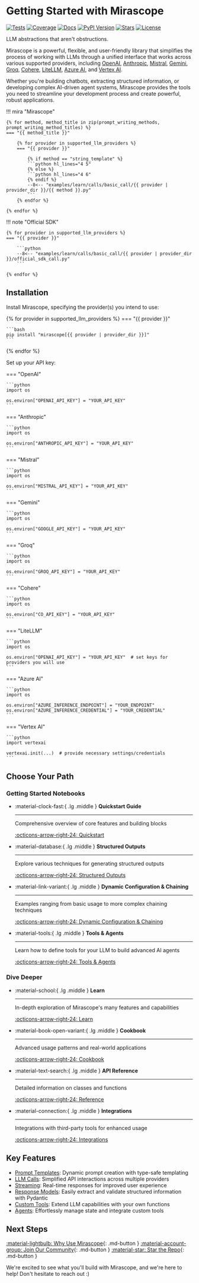 # Getting Started with Mirascope

<p align="left">
    <a href="https://github.com/Mirascope/mirascope/actions/workflows/tests.yml" target="_blank"><img src="https://github.com/Mirascope/mirascope/actions/workflows/tests.yml/badge.svg?branch=main" alt="Tests"/></a>
    <a href="https://codecov.io/github/Mirascope/mirascope" target="_blank"><img src="https://codecov.io/github/Mirascope/mirascope/graph/badge.svg?token=HAEAWT3KC9" alt="Coverage"/></a>
    <a href="https://docs.mirascope.io/" target="_blank"><img src="https://img.shields.io/badge/docs-available-brightgreen" alt="Docs"/></a>
    <a href="https://pypi.python.org/pypi/mirascope" target="_blank"><img src="https://img.shields.io/pypi/v/mirascope.svg" alt="PyPI Version"/></a>
    <a href="https://pypi.python.org/pypi/mirascope" target="_blank"><img src="https://img.shields.io/pypi/pyversions/mirascope.svg" alt="Stars"/></a>
    <a href="https://github.com/Mirascope/mirascope/blob/dev/LICENSE"><img src="https://img.shields.io/github/license/Mirascope/mirascope.svg" alt="License"/></a>
</p>

LLM abstractions that aren't obstructions.

Mirascope is a powerful, flexible, and user-friendly library that simplifies the process of working with LLMs through a unified interface that works across various supported providers, including [OpenAI](https://openai.com/), [Anthropic](https://www.anthropic.com/), [Mistral](https://mistral.ai/), [Gemini](https://gemini.google.com), [Groq](https://groq.com/), [Cohere](https://cohere.com/), [LiteLLM](https://www.litellm.ai/), [Azure AI](https://azure.microsoft.com/en-us/solutions/ai), and [Vertex AI](https://cloud.google.com/vertex-ai).

Whether you're building chatbots, extracting structured information, or developing complex AI-driven agent systems, Mirascope provides the tools you need to streamline your development process and create powerful, robust applications.

!!! mira "Mirascope"

    {% for method, method_title in zip(prompt_writing_methods, prompt_writing_method_titles) %}
    === "{{ method_title }}"

        {% for provider in supported_llm_providers %}
        === "{{ provider }}"

            {% if method == "string_template" %}
            ```python hl_lines="4 5"
            {% else %}
            ```python hl_lines="4 6"
            {% endif %}
            --8<-- "examples/learn/calls/basic_call/{{ provider | provider_dir }}/{{ method }}.py"
            ```
        {% endfor %}

    {% endfor %}

!!! note "Official SDK"

    {% for provider in supported_llm_providers %}
    === "{{ provider }}"

        ```python
        --8<-- "examples/learn/calls/basic_call/{{ provider | provider_dir }}/official_sdk_call.py"
        ```

    {% endfor %}

## Installation

Install Mirascope, specifying the provider(s) you intend to use:

{% for provider in supported_llm_providers %}
=== "{{ provider }}"

    ```bash
    pip install "mirascope[{{ provider | provider_dir }}]"
    ```
{% endfor %}

Set up your API key:

=== "OpenAI"

    ```python
    import os

    os.environ["OPENAI_API_KEY"] = "YOUR_API_KEY"
    ```

=== "Anthropic"

    ```python
    import os

    os.environ["ANTHROPIC_API_KEY"] = "YOUR_API_KEY"
    ```

=== "Mistral"

    ```python
    import os

    os.environ["MISTRAL_API_KEY"] = "YOUR_API_KEY"
    ```

=== "Gemini"

    ```python
    import os

    os.environ["GOOGLE_API_KEY"] = "YOUR_API_KEY"
    ```

=== "Groq"

    ```python
    import os

    os.environ["GROQ_API_KEY"] = "YOUR_API_KEY"
    ```

=== "Cohere"

    ```python
    import os

    os.environ["CO_API_KEY"] = "YOUR_API_KEY"
    ```

=== "LiteLLM"

    ```python
    import os

    os.environ["OPENAI_API_KEY"] = "YOUR_API_KEY"  # set keys for providers you will use
    ```

=== "Azure AI"

    ```python
    import os

    os.environ["AZURE_INFERENCE_ENDPOINT"] = "YOUR_ENDPOINT"
    os.environ["AZURE_INFERENCE_CREDENTIAL"] = "YOUR_CREDENTIAL"
    ```

=== "Vertex AI"

    ```python
    import vertexai

    vertexai.init(...)  # provide necessary settings/credentials
    ```

## Choose Your Path

### Getting Started Notebooks

<div class="grid cards" markdown>

-   :material-clock-fast:{ .lg .middle } __Quickstart Guide__

    ---

    Comprehensive overview of core features and building blocks

    [:octicons-arrow-right-24: Quickstart](https://github.com/Mirascope/mirascope/blob/dev/examples/getting_started/notebooks/quickstart.ipynb)

-   :material-database:{ .lg .middle } __Structured Outputs__

    ---

    Explore various techniques for generating structured outputs

    [:octicons-arrow-right-24: Structured Outputs](https://github.com/Mirascope/mirascope/blob/dev/examples/getting_started/notebooks/structured_outputs.ipynb)

-   :material-link-variant:{ .lg .middle } __Dynamic Configuration & Chaining__

    ---

    Examples ranging from basic usage to more complex chaining techniques

    [:octicons-arrow-right-24: Dynamic Configuration & Chaining](https://github.com/Mirascope/mirascope/blob/dev/examples/getting_started/notebooks/dynamic_config_and_chaining.ipynb)

-   :material-tools:{ .lg .middle } __Tools & Agents__

    ---

    Learn how to define tools for your LLM to build advanced AI agents

    [:octicons-arrow-right-24: Tools & Agents](https://github.com/Mirascope/mirascope/blob/dev/examples/getting_started/notebooks/tools_and_agents.ipynb)

</div>

### Dive Deeper

<div class="grid cards" markdown>

-   :material-school:{ .lg .middle } __Learn__

    ---

    In-depth exploration of Mirascope's many features and capabilities

    [:octicons-arrow-right-24: Learn](./learn/index.md)

-   :material-book-open-variant:{ .lg .middle } __Cookbook__

    ---

    Advanced usage patterns and real-world applications

    [:octicons-arrow-right-24: Cookbook](./cookbook/index.md)

-   :material-text-search:{ .lg .middle } __API Reference__

    ---

    Detailed information on classes and functions

    [:octicons-arrow-right-24: Reference](./api/index.md)

-   :material-connection:{ .lg .middle } __Integrations__

    ---

    Integrations with third-party tools for enhanced usage

    [:octicons-arrow-right-24: Integrations](./integrations/index.md)

</div>

## Key Features

- [Prompt Templates](./learn/prompts.md): Dynamic prompt creation with type-safe templating
- [LLM Calls](./learn/calls.md): Simplified API interactions across multiple providers
- [Streaming](./learn/streams.md): Real-time responses for improved user experience
- [Response Models](./learn/response_models.md): Easily extract and validate structured information with Pydantic
- [Custom Tools](./learn/tools.md): Extend LLM capabilities with your own functions
- [Agents](./learn/tools.md): Effortlessly manage state and integrate custom tools

## Next Steps

[:material-lightbulb: Why Use Mirascope](./WHY.md){: .md-button }
[:material-account-group: Join Our Community](https://join.slack.com/t/mirascope-community/shared_invite/zt-2ilqhvmki-FB6LWluInUCkkjYD3oSjNA){: .md-button }
[:material-star: Star the Repo](https://github.com/Mirascope/mirascope){: .md-button }  

We're excited to see what you'll build with Mirascope, and we're here to help! Don't hesitate to reach out :)
